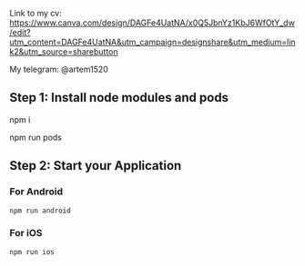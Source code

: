 
Link to my cv: https://www.canva.com/design/DAGFe4UatNA/x0Q5JbnYz1KbJ6WfOtY_dw/edit?utm_content=DAGFe4UatNA&utm_campaign=designshare&utm_medium=link2&utm_source=sharebutton

My telegram: @artem1520

## Step 1: Install node modules and pods

npm i 

npm run pods

## Step 2: Start your Application

### For Android

```
npm run android
```

### For iOS

```
npm run ios
```
